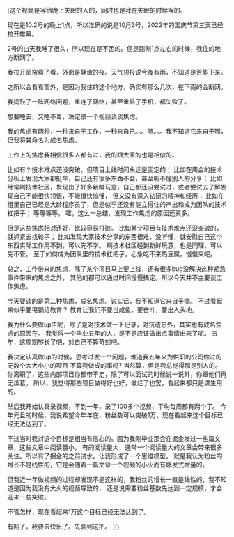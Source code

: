 [这个视频是写给晚上失眠的人的，同时也是我在失眠的时候写的。

现在是10.2号的晚上1点，所以准确的说是10月3号，2022年的国庆节第三天已经拉开帷幕。

2号的白天我睡了很久，所以现在是不困的。但是刚刚1点左右的时候，我住的地方断网了。

我拉开窗帘看了看，外面是静谧的夜。天气预报说今夜有雨，不知道是否能下来。

之所以会看看窗外，是因为我住的这个地方，确实有那么几次，在下雨的会断网。

我捣鼓了一阵网络问题，重连了网络，甚至重启了手机，都失败了。

想要睡去，又睡不着，决定录一个视频谈谈焦虑。

我的焦虑有两种，一种来自于工作，一种来自己。。。嗯。。。我不知道它来自于哪，但我将其命名为成名焦虑。

工作上的焦虑我相信很多人都有过，我的跟大家的也是相似的。

比如有个技术难点还没突破，但项目上线时间永远是固定的；
比如在周会的技术分析上发现大家都挺牛，自己还有很多东西不会，甚至听不懂别人的分享；
比如经常刷技术社区，发现出了好多新鲜玩意，自己都还没尝试过，或者尝试去了解发现自己不能很快领悟，不能很快搞懂，
但又没有深入钻研的精神和经历；
比如在组里自己已经是大龄程序员了，但是似乎还没有能立得住的产出和成为团队的技术杠把子；
等等等等。
嚯，这么一总结，发现工作焦虑的原因还真多。

但是这些焦虑相对还好，比较容易打破。
比如某个项目有技术难点还没突破的，就抓紧去找轮子；
比如发现大家技术分享的东西很难，没听懂，就安慰自己这个东西实际工作用不到，可以先不学。
刷技术社区碰到新鲜玩意，也是同理，可以先不管。
至于如何成为团队里的技术扛把子，心急吃不来热豆腐，慢慢来吧。

总之，工作带来的焦虑，除了某个项目马上要上线，还有很多bug没解决这种紧急事件带来的焦虑之外，
其他的都可以通过时间慢慢搞定。所以今天并不主要谈工作焦虑。

今天要谈的是第二种焦虑，成名焦虑。说实话，我不知道它来自于哪。
不过看起来似乎要甩锅给教育？
教育让我们不要当咸鱼，要奋斗，要出人头地。

我为什么要做up主呢，除了是对技术做一下记录，对抗遗忘外，其实也有成名焦虑的原因在。
我觉得一个毕业五年的人，是不是应该做出点事情出来了呢。
五年，这周期够长了吧，对自己不算苛刻吧。

我决定认真做up的时候，思考过发一个问题，难道我五年来为供职的公司做过的无数个大大小小的项目
不算我做成的事吗? 当然算，但是我总觉得那是别人的。
你离职了，这些内部项目你都带不走，除了可以面试的时候说一说外，你跟他们再无瓜葛。
所以，我觉得那些项目做得好也好，做烂了也罢，看起来都只是谋生用的。

然后我开始认真录视频，不到一年，录了100多个视频，平均每周都有两个了。
今年元旦的时候，我说希望今年年底，粉丝数可以突破1万，现在看起来这个目标已经无法达到了。

不过当时我对这个目标是相当有信心的。因为我刚毕业那会在掘金发过一些篇文章，这些文章中阅读量小，
有的阅读量大，通常一个阅读量大的文章会带来很多关注。所以有了掘金的之前试水，让我形成了一个思维模型，
就是我认为粉丝的增长不是线性的，它是会随着一篇文章一个视频的小火而有爆发式增量的。

但我近一年做视频的过程却发现不是这样的，我粉丝的增长一直是线性的，我不知道是因为我没有大火的视频导致的，
还是说需要粉丝基数先达到一定规模，才会迎来一些突破。

不管怎样，现在看起来1万这个目标已经无法达到了。

有网了，我要去快乐了。先聊到这把。
]()